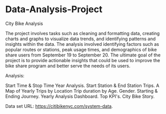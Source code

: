 # Data-Analysis-Project
City Bike Analysis

The project involves tasks such as cleaning and formatting data, creating charts and graphs to visualize data trends, and identifying patterns and insights within the data. The analysis involved identifying factors such as popular routes or stations, peak usage times, and demographics of bike share users from September 19 to September 20. The ultimate goal of the project is to provide actionable insights that could be used to improve the bike share program and better serve the needs of its users.

Analysis:

Start Time & Stop Time Year Analysis.
Start Station & End Station Trips.
A Map of Yearly Trips by Location
Trip duration by Age.
Gender.
Starting & Ending Journey.
Yearly Analysis Dashboard.
Top KPI's.
City Bike Story.

Data set URL: 
https://citibikenyc.com/system-data.


